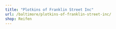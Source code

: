 ```yaml
---
title: "Plotkins of Franklin Street Inc"
url: /baltimore/plotkins-of-franklin-street-inc/
shop: Reifen
---
```

